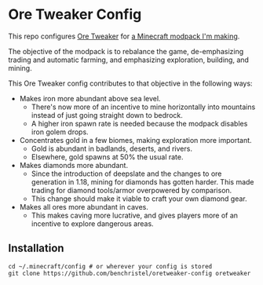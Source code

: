 # Ore Tweaker Config

This repo configures [Ore Tweaker](https://www.curseforge.com/minecraft/mc-mods/ore-tweaker) for [a Minecraft modpack I'm making](https://github.com/benchristel/minecraft-modpack-rebalance).

The objective of the modpack is to rebalance the game, de-emphasizing trading and automatic farming, and emphasizing exploration, building, and mining.

This Ore Tweaker config contributes to that objective in the following ways:

- Makes iron more abundant above sea level.
  - There's now more of an incentive to mine horizontally into mountains instead of just going straight down to bedrock.
  - A higher iron spawn rate is needed because the modpack disables iron golem drops.
- Concentrates gold in a few biomes, making exploration more important.
  - Gold is abundant in badlands, deserts, and rivers.
  - Elsewhere, gold spawns at 50% the usual rate.
- Makes diamonds more abundant.
  - Since the introduction of deepslate and the changes to ore generation in 1.18, mining for diamonds has gotten harder. This made trading for diamond tools/armor overpowered by comparison.
  - This change should make it viable to craft your own diamond gear.
- Makes all ores more abundant in caves.
  - This makes caving more lucrative, and gives players more of an incentive to explore dangerous areas.
 
## Installation

```
cd ~/.minecraft/config # or wherever your config is stored
git clone https://github.com/benchristel/oretweaker-config oretweaker
```
